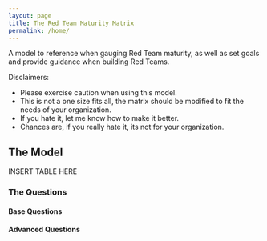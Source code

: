 ```yaml
---
layout: page
title: The Red Team Maturity Matrix
permalink: /home/
---
```


A model to reference when gauging Red Team maturity, as well as set goals and provide guidance when building Red Teams.

Disclaimers:
 - Please exercise caution when using this model. 
 - This is not a one size fits all, the matrix should be modified to fit the needs of your organization.
 - If you hate it, let me know how to make it better. 
 - Chances are, if you really hate it, its not for your organization.

## The Model

INSERT TABLE HERE

### The Questions

#### Base Questions

#### Advanced Questions



